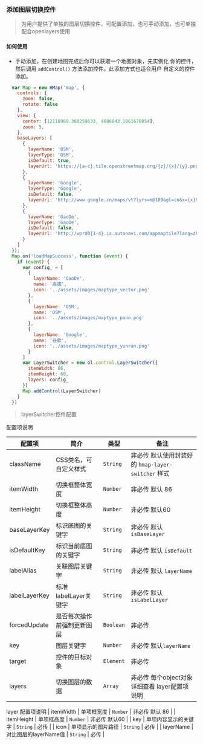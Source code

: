 ### 添加图层切换控件

> 为用户提供了单独的图层切换控件，可配置添加，也可手动添加，也可单独配合openlayers使用

#### 如何使用
 
  
* 手动添加，在创建地图完成后你可以获取一个地图对象，先实例化
  你的控件，然后调用 ``addControl()`` 方法添加控件。此添加方式也适合用户
  自定义的控件添加。

```javascript
  var Map = new HMap('map', {
    controls: {
      zoom: false,
      rotate: false
    },
    view: {
      center: [12118909.300259633, 4086043.1061670054],
      zoom: 5,
    },
    baseLayers: [
      {
        layerName: 'OSM',
        layerType: 'OSM',
        isDefault: true,
        layerUrl: 'https://{a-c}.tile.openstreetmap.org/{z}/{x}/{y}.png'
      },
      {
        layerName: 'Google',
        layerType: 'Google',
        isDefault: false,
        layerUrl: 'http://www.google.cn/maps/vt?lyrs=m@189&gl=cn&x={x}&y={y}&z={z}'
      },
      {
        layerName: 'GaoDe',
        layerType: 'GaoDe',
        isDefault: false,
        layerUrl: 'http://wprd0{1-4}.is.autonavi.com/appmaptile?lang=zh_cn&size=1&style=7&x={x}&y={y}&z={z}'
      }
    ]
  });
  Map.on('loadMapSuccess', function (event) {
    if (event) {
      var config_ = [
        {
          layerName: 'GaoDe',
          name: '高德',
          icon: '../assets/images/maptype_vector.png'
        },
        {
          layerName: 'OSM',
          name: 'OSM',
          icon: '../assets/images/maptype_pano.png'
        },
        {
          layerName: 'Google',
          name: '谷歌',
          icon: '../assets/images/maptype_yunran.png'
        }
      ]
      var LayerSwitcher = new ol.control.LayerSwitcher({
        itemWidth: 86,
        itemHeight: 60,
        layers: config_
      })
      Map.addControl(LayerSwitcher)
    }
  })
```

> layerSwitcher控件配置

配置项说明

| 配置项 | 简介 | 类型 | 备注 |
| --- | --- |--- | --- |
| className | CSS类名，可自定义样式 | `String` | 非必传 默认使用封装好的 ```hmap-layer-switcher``` 样式 |
| itemWidth | 切换框整体宽度 | `Number` | 非必传 默认 86 |
| itemHeight | 切换框整体高度 | `Number` | 非必传 默认60 | 
| baseLayerKey | 标识底图的关键字 | `String` | 非必传 默认 `isBaseLayer` |
| isDefaultKey | 标识当前底图的关键字 | `String` | 非必传 默认 `isDefault` |
| labelAlias | 关联图层关键字 | `String` | 非必传 默认 `layerName` |
| labelLayerKey | 标准labelLayer关键字 | `String` | 非必传 默认 `isLabelLayer` |
| forcedUpdate | 是否每次操作前强制更新图层 | `Boolean` | 非必传 |  
| key | 图层关键字 | `Number` | 非必传 默认`layerName` | 
| target | 控件的目标对象 | `Element` | 非必传 |
| layers | 切换图层的数据 | `Array` | 非必传 每个object对象详细查看 layer配置项说明 |


layer 配置项说明
| itemWidth | 单项框宽度 | `Number` | 非必传 默认 86 |
| itemHeight | 单项框高度 | `Number` | 非必传 默认60 | 
| key | 单项内容显示的关键字 | `String` | 必传 | 
| icon | 单项显示的图片路径 | `String` | 必传 | 
| layerName | 对比图层的layerName值 | `String` | 必传 | 
  

